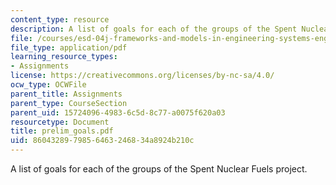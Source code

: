 ```yaml
---
content_type: resource
description: A list of goals for each of the groups of the Spent Nuclear Fuels project.
file: /courses/esd-04j-frameworks-and-models-in-engineering-systems-engineering-system-design-spring-2007/8604328979856463246834a8924b210c_prelim_goals.pdf
file_type: application/pdf
learning_resource_types:
- Assignments
license: https://creativecommons.org/licenses/by-nc-sa/4.0/
ocw_type: OCWFile
parent_title: Assignments
parent_type: CourseSection
parent_uid: 15724096-4983-6c5d-8c77-a0075f620a03
resourcetype: Document
title: prelim_goals.pdf
uid: 86043289-7985-6463-2468-34a8924b210c
---
```

A list of goals for each of the groups of the Spent Nuclear Fuels project.
